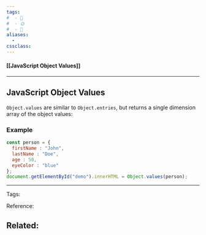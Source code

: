 ```yaml
---
tags:
#  - 🌱️
#  - 🌞️
#  - 🌲️
aliases: 
  - 
cssclass: 
---
```


#### [[JavaScript Object Values]]

---

## JavaScript Object Values

`Object.values` are similar to `Object.entries`, but returns a single dimension array of the object values:

### Example

```js
const person = {  
  firstName : "John",  
  lastName : "Doe",  
  age : 50,  
  eyeColor : "blue"  
};  
document.getElementById("demo").innerHTML = Object.values(person);
```

---
Tags: 

Reference:

Related:
- 
